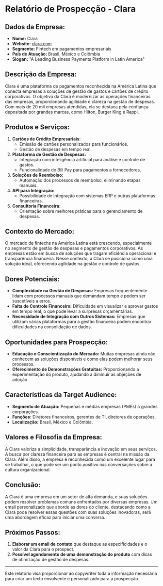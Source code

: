 # Relatório de Prospecção - Clara

## Dados da Empresa:
- **Nome:** Clara
- **Website:** [clara.com](http://www.clara.com) 
- **Segmento:** Fintech em pagamentos empresariais
- **País de Atuação:** Brasil, México e Colômbia
- **Slogan:** "A Leading Business Payments Platform in Latin America"

## Descrição da Empresa:
Clara é uma plataforma de pagamentos reconhecida na América Latina que conecta empresas a soluções de gestão de gastos e cartões de crédito corporativos. O objetivo da Clara é modernizar as operações financeiras das empresas, proporcionando agilidade e clareza na gestão de despesas. Com mais de 20 mil empresas atendidas, ela se destaca pela confiança depositada por grandes marcas, como Hilton, Burger King e Rappi.

## Produtos e Serviços:
1. **Cartões de Crédito Empresariais:** 
   - Emissão de cartões personalizados para funcionários.
   - Gestão de despesas em tempo real.
2. **Plataforma de Gestão de Despesas:**
   - Integração com inteligência artificial para análise e controle de gastos.
   - Funcionalidade de Bill Pay para pagamentos a fornecedores.
3. **Soluções de Reembolso:**
   - Automação dos processos de reembolso, eliminando etapas manuais.
4. **API para Integração:**
   - Possibilidade de integração com sistemas ERP e outras plataformas financeiras.
5. **Consultoria Financeira:**
   - Orientação sobre melhores práticas para o gerenciamento de despesas.

## Contexto do Mercado:
O mercado de fintechs na América Latina está crescendo, especialmente no segmento de gestão de despesas e pagamentos corporativos. As empresas estão em busca de soluções que tragam eficiência operacional e transparência financeira. Nesse contexto, a Clara se posiciona como uma solução ideal, oferecendo agilidade na gestão e controle de gastos.

## Dores Potenciais:
- **Complexidade na Gestão de Despesas:** Empresas frequentemente lidam com processos manuais que demandam tempo e podem ser suscetíveis a erros.
- **Falta de Controle Financeiro:** Dificuldade em visualizar e aprovar gastos em tempo real, o que pode levar a surpresas orçamentárias.
- **Necessidade de Integração com Outros Sistemas:** Empresas que utilizam várias plataformas para a gestão financeira podem encontrar dificuldades na consolidação de dados.

## Oportunidades para Prospecção:
- **Educação e Conscientização do Mercado:** Muitas empresas ainda não conhecem as soluções disponíveis e como elas podem melhorar seus processos.
- **Oferecimento de Demonstrações Gratuitas:** Proporcionando a experimentação do produto, ajudando a diminuir as objeções de adoção.

## Características da Target Audience:
- **Segmento de Atuação:** Pequenas e médias empresas (PMEs) a grandes corporações.
- **Funções:** Diretores financeiros, gerentes de TI, diretores de operações.
- **Localização:** Brasil, México e Colômbia.

## Valores e Filosofia da Empresa:
A Clara valoriza a simplicidade, transparência e inovação em seus serviços. A busca por clareza financeira para as empresas é central na missão da Clara. Além disso, a empresa é reconhecida como um excelente lugar para se trabalhar, o que pode ser um ponto positivo nas conversações sobre a cultura organizacional.

## Conclusão:
A Clara é uma empresa em um setor de alta demanda, e suas soluções podem resolver problemas comuns enfrentados por diversas empresas. Um email personalizado que aborde as dores do cliente, destacando como a Clara pode resolver essas questões com suas soluções inovadoras, será uma abordagem eficaz para iniciar uma conversa.

## Próximos Passos:
1. **Elaborar um email de contato** que destaque as especificidades e o valor da Clara para o prospect.
2. **Possível agendamento de uma demonstração do produto** com dicas de otimização de gestão de despesas. 

---

Este relatório visa proporcionar ao copywriter toda a informação necessária para criar um texto envolvente e personalizado para a prospecção.